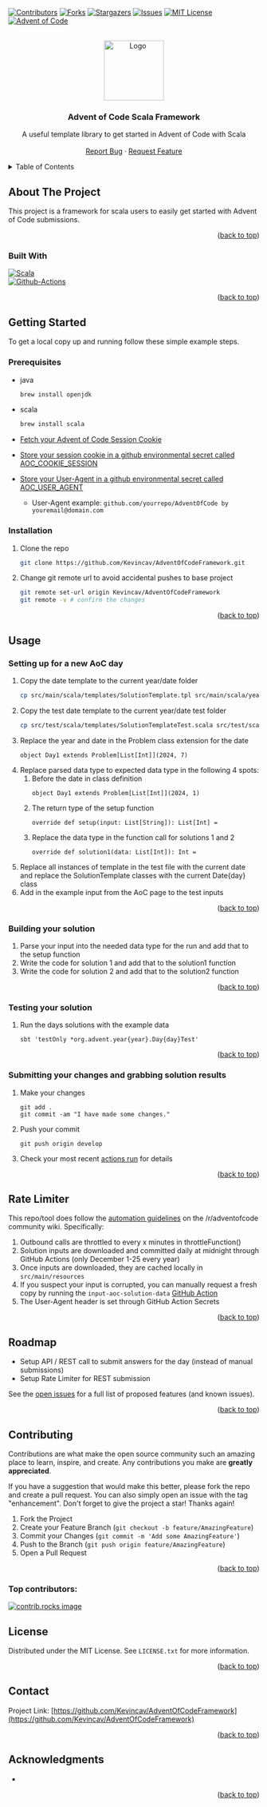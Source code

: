 <!-- Improved compatibility of back to top link: See: https://github.com/othneildrew/Best-README-Template/pull/73 -->
<a id="readme-top"></a>
<!--
*** Thanks for checking out the Best-README-Template. If you have a suggestion
*** that would make this better, please fork the repo and create a pull request
*** or simply open an issue with the tag "enhancement".
*** Don't forget to give the project a star!
*** Thanks again! Now go create something AMAZING! :D
-->



<!-- PROJECT SHIELDS -->
<!--
*** I'm using markdown "reference style" links for readability.
*** Reference links are enclosed in brackets [ ] instead of parentheses ( ).
*** See the bottom of this document for the declaration of the reference variables
*** for contributors-url, forks-url, etc. This is an optional, concise syntax you may use.
*** https://www.markdownguide.org/basic-syntax/#reference-style-links
-->
[![Contributors][contributors-shield]][contributors-url]
[![Forks][forks-shield]][forks-url]
[![Stargazers][stars-shield]][stars-url]
[![Issues][issues-shield]][issues-url]
[![MIT License][license-shield]][license-url]
[![Advent of Code][aoc-shield]][aoc-url]



<!-- PROJECT LOGO -->
<br />
<div align="center">
  <a href="https://aplwiki.com/images/0/0d/Advent_Of_Code_Logo.png">
    <img src="https://user-images.githubusercontent.com/16360374/49324718-7954f100-f4e8-11e8-8ef6-1b701afc504f.png" alt="Logo" width="120" height="120">
  </a>

<h3 align="center">Advent of Code Scala Framework</h3>

  <p align="center">
    A useful template library to get started in Advent of Code with Scala
    <br />
    <br />
    <a href="https://github.com/Kevincav/AdventOfCodeFramework/issues/new?labels=bug&template=bug-report---.md">Report Bug</a>
    ·
    <a href="https://github.com/Kevincav/AdventOfCodeFramework/issues/new?labels=enhancement&template=feature-request---.md">Request Feature</a>
  </p>
</div>



<!-- TABLE OF CONTENTS -->
<details>
  <summary>Table of Contents</summary>
  <ol>
    <li>
      <a href="#about-the-project">About The Project</a>
      <ul>
        <li><a href="#built-with">Built With</a></li>
      </ul>
    </li>
    <li>
      <a href="#getting-started">Getting Started</a>
      <ul>
        <li><a href="#prerequisites">Prerequisites</a></li>
        <li><a href="#installation">Installation</a></li>
      </ul>
    </li>
    <li><a href="#usage">Usage</a>
        <ul>
            <li><a href="#setting-up-for-a-new-aoc-day">Setting up for a new AoC day</a></li>
            <li><a href="#building-your-solution">Building your solution</a></li>
            <li><a href="#testing-your-solution">Testing your solution</a></li>
            <li><a href="#submitting-your-changes-and-grabbing-solution-results">Submitting your changes and grabbing solution results</a></li>
        </ul>
    </li>
    <li><a href="#rate-limiter">Rate Limiter</a></li>
    <li><a href="#roadmap">Roadmap</a></li>
    <li><a href="#contributing">Contributing</a></li>
    <li><a href="#license">License</a></li>
    <li><a href="#contact">Contact</a></li>
    <li><a href="#acknowledgments">Acknowledgments</a></li>
  </ol>
</details>



<!-- ABOUT THE PROJECT -->
## About The Project

This project is a framework for scala users to easily get started with Advent of Code submissions.

<p align="right">(<a href="#readme-top">back to top</a>)</p>



### Built With

 [![Scala][Scala.js]][Scala-url]<br>
 [![Github-Actions][Github-actions.js]][Github-actions-url]

<p align="right">(<a href="#readme-top">back to top</a>)</p>



<!-- GETTING STARTED -->
## Getting Started

To get a local copy up and running follow these simple example steps.

### Prerequisites

* java
  ```sh
  brew install openjdk
  ```

* scala
  ```sh
  brew install scala
  ```
  
* [Fetch your Advent of Code Session Cookie](https://github.com/GreenLightning/advent-of-code-downloader?tab=readme-ov-file#how-do-i-get-my-session-cookie)
* [Store your session cookie in a github environmental secret called AOC_COOKIE_SESSION](https://docs.github.com/en/actions/security-for-github-actions/security-guides/using-secrets-in-github-actions)
* [Store your User-Agent in a github environmental secret called AOC_USER_AGENT](https://docs.github.com/en/actions/security-for-github-actions/security-guides/using-secrets-in-github-actions)
  * User-Agent example: `github.com/yourrepo/AdventOfCode by youremail@domain.com`


### Installation

1. Clone the repo
   ```sh
   git clone https://github.com/Kevincav/AdventOfCodeFramework.git
   ```
2. Change git remote url to avoid accidental pushes to base project
   ```sh
   git remote set-url origin Kevincav/AdventOfCodeFramework
   git remote -v # confirm the changes
   ```

<p align="right">(<a href="#readme-top">back to top</a>)</p>



<!-- USAGE EXAMPLES -->
## Usage

### Setting up for a new AoC day

1. Copy the date template to the current year/date folder
   ```sh
   cp src/main/scala/templates/SolutionTemplate.tpl src/main/scala/year{year}/Day{CurrentDate}.scala
   ```
2. Copy the test date template to the current year/date test folder
   ```sh
   cp src/test/scala/templates/SolutionTemplateTest.scala src/test/scala/year{year}/Day{CurrentDate}Test.scala
   ```
3. Replace the year and date in the Problem class extension for the date
   ```
   object Day1 extends Problem[List[Int]](2024, 7)
   ```
4. Replace parsed data type to expected data type in the following 4 spots:
    1. Before the date in class definition
       ```
       object Day1 extends Problem[List[Int]](2024, 1)
       ```
    2. The return type of the setup function
       ```
       override def setup(input: List[String]): List[Int] =
       ```
    3. Replace the data type in the function call for solutions 1 and 2
       ```
       override def solution1(data: List[Int]): Int =
       ```
5. Replace all instances of template in the test file with the current date and replace the SolutionTemplate classes with the current Date{day} class
6. Add in the example input from the AoC page to the test inputs

<p align="right">(<a href="#readme-top">back to top</a>)</p>

### Building your solution

1. Parse your input into the needed data type for the run and add that to the setup function
2. Write the code for solution 1 and add that to the solution1 function
3. Write the code for solution 2 and add that to the solution2 function

<p align="right">(<a href="#readme-top">back to top</a>)</p>

### Testing your solution
1. Run the days solutions with the example data
   ```shell
   sbt 'testOnly *org.advent.year{year}.Day{day}Test' 
   ```

<p align="right">(<a href="#readme-top">back to top</a>)</p>
   
### Submitting your changes and grabbing solution results
1. Make your changes
   ```
   git add .
   git commit -am "I have made some changes."
   ```
2. Push your commit
   ```
   git push origin develop
   ```
3. Check your most recent [actions run](https://github.com/Kevincav/AdventOfCodeFramework/actions) for details

<p align="right">(<a href="#readme-top">back to top</a>)</p>


<!-- RATE LIMITING -->
## Rate Limiter

This repo/tool does follow the [automation guidelines](https://www.reddit.com/r/adventofcode/wiki/faqs/automation) on the /r/adventofcode community wiki. Specifically:

1. Outbound calls are throttled to every x minutes in throttleFunction()
2. Solution inputs are downloaded and committed daily at midnight through GitHub Actions (only December 1-25 every year)
3. Once inputs are downloaded, they are cached locally in `src/main/resources`
4. If you suspect your input is corrupted, you can manually request a fresh copy by running the `input-aoc-solution-data` [GitHub Action](https://github.com/Kevincav/AdventOfCodeFramework/actions/workflows/input-aoc-solution-data.yml)
5. The User-Agent header is set through GitHub Action Secrets

<p align="right">(<a href="#readme-top">back to top</a>)</p>

<!-- ROADMAP -->
## Roadmap
* Setup API / REST call to submit answers for the day (instead of manual submissions)
* Setup Rate Limiter for REST submission


See the [open issues](https://github.com/Kevincav/AdventOfCodeFramework/issues) for a full list of proposed features (and known issues).

<p align="right">(<a href="#readme-top">back to top</a>)</p>



<!-- CONTRIBUTING -->
## Contributing

Contributions are what make the open source community such an amazing place to learn, inspire, and create. Any contributions you make are **greatly appreciated**.

If you have a suggestion that would make this better, please fork the repo and create a pull request. You can also simply open an issue with the tag "enhancement".
Don't forget to give the project a star! Thanks again!

1. Fork the Project
2. Create your Feature Branch (`git checkout -b feature/AmazingFeature`)
3. Commit your Changes (`git commit -m 'Add some AmazingFeature'`)
4. Push to the Branch (`git push origin feature/AmazingFeature`)
5. Open a Pull Request

<p align="right">(<a href="#readme-top">back to top</a>)</p>

### Top contributors:

<a href="https://github.com/Kevincav/AdventOfCodeFramework/graphs/contributors">
  <img src="https://contrib.rocks/image?repo=Kevincav/AdventOfCodeFramework" alt="contrib.rocks image" />
</a>



<!-- LICENSE -->
## License

Distributed under the MIT License. See `LICENSE.txt` for more information.

<p align="right">(<a href="#readme-top">back to top</a>)</p>



<!-- CONTACT -->
## Contact

Project Link: [https://github.com/Kevincav/AdventOfCodeFramework](https://github.com/Kevincav/AdventOfCodeFramework)

<p align="right">(<a href="#readme-top">back to top</a>)</p>



<!-- ACKNOWLEDGMENTS -->
## Acknowledgments

* []()

<p align="right">(<a href="#readme-top">back to top</a>)</p>



<!-- MARKDOWN LINKS & IMAGES -->
<!-- https://www.markdownguide.org/basic-syntax/#reference-style-links -->
[contributors-shield]: https://img.shields.io/github/contributors/Kevincav/AdventOfCodeFramework.svg?style=for-the-badge
[contributors-url]: https://github.com/Kevincav/AdventOfCodeFramework/graphs/contributors
[forks-shield]: https://img.shields.io/github/forks/Kevincav/AdventOfCodeFramework.svg?style=for-the-badge
[forks-url]: https://github.com/Kevincav/AdventOfCodeFramework/network/members
[stars-shield]: https://img.shields.io/github/stars/Kevincav/AdventOfCodeFramework.svg?style=for-the-badge
[stars-url]: https://github.com/Kevincav/AdventOfCodeFramework/stargazers
[issues-shield]: https://img.shields.io/github/issues/Kevincav/AdventOfCodeFramework.svg?style=for-the-badge
[issues-url]: https://github.com/Kevincav/AdventOfCodeFramework/issues
[license-shield]: https://img.shields.io/github/license/Kevincav/AdventOfCodeFramework.svg?style=for-the-badge
[license-url]: https://github.com/Kevincav/AdventOfCodeFramework/blob/master/LICENSE.txt
[linkedin-shield]: https://img.shields.io/badge/-LinkedIn-black.svg?style=for-the-badge&logo=linkedin&colorB=555
[linkedin-url]: https://linkedin.com/in/linkedin_username
[product-screenshot]: images/screenshot.png
[Next.js]: https://img.shields.io/badge/next.js-000000?style=for-the-badge&logo=nextdotjs&logoColor=white
[Next-url]: https://nextjs.org/
[React.js]: https://img.shields.io/badge/React-20232A?style=for-the-badge&logo=react&logoColor=61DAFB
[React-url]: https://reactjs.org/
[Vue.js]: https://img.shields.io/badge/Vue.js-35495E?style=for-the-badge&logo=vuedotjs&logoColor=4FC08D
[Vue-url]: https://vuejs.org/
[Angular.io]: https://img.shields.io/badge/Angular-DD0031?style=for-the-badge&logo=angular&logoColor=white
[Angular-url]: https://angular.io/
[Svelte.dev]: https://img.shields.io/badge/Svelte-4A4A55?style=for-the-badge&logo=svelte&logoColor=FF3E00
[Svelte-url]: https://svelte.dev/
[Laravel.com]: https://img.shields.io/badge/Laravel-FF2D20?style=for-the-badge&logo=laravel&logoColor=white
[Laravel-url]: https://laravel.com
[Bootstrap.com]: https://img.shields.io/badge/Bootstrap-563D7C?style=for-the-badge&logo=bootstrap&logoColor=white
[Bootstrap-url]: https://getbootstrap.com
[JQuery.com]: https://img.shields.io/badge/jQuery-0769AD?style=for-the-badge&logo=jquery&logoColor=white
[JQuery-url]: https://jquery.com 
[Scala.js]: https://img.shields.io/badge/Scala-20232A?style=for-the-badge&logo=scala&logoColor=61DAFB
[Scala-url]: https://www.scala-lang.org/
[aoc-shield]: https://img.shields.io/badge/Advent%20Of%20Code-0769AD?style=for-the-badge&logo=adventofcode&logoColor=white
[aoc-url]: https://adventofcode.com/
[Github-actions.js]: https://img.shields.io/badge/Github%20Actions-20232A?style=for-the-badge&logo=githubactions&logoColor=61DAFB
[Github-actions-url]: https://github.com/features/actions
